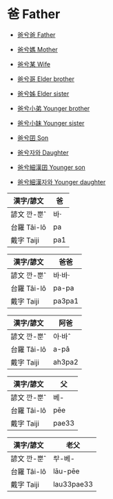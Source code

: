 # 爸 Father

- [爸兮爸 Father](member8.md)

- [爸兮媽 Mother](member9.md)

- [爸兮某 Wife](member3.md)

- [爸兮哥 Elder brother](member10.md)

- [爸兮姊 Elder sister](member12.md)

- [爸兮小弟 Younger brother](member11.md)

- [爸兮小妹 Younger sister](member12.md)

- [爸兮囝 Son](member4.md)

- [爸兮자와 Daughter](member5.md)

- [爸兮細漢囝 Younger son](member6.md)

- [爸兮細漢자와 Younger daughter](member7.md)



漢字/諺文 | 爸
--- | ---
諺文 깐-뿐ˆ | 바·
台羅 Tâi-lô | pa
戴字 Taiji | pa1


漢字/諺文 | 爸爸
--- | ---
諺文 깐-뿐ˆ | 바·바·
台羅 Tâi-lô | pa-pa
戴字 Taiji | pa3pa1


漢字/諺文 | 阿爸
--- | ---
諺文 깐-뿐ˆ | 아·바ˆ
台羅 Tâi-lô | a-pâ
戴字 Taiji | ah3pa2


漢字/諺文 | 父
--- | ---
諺文 깐-뿐ˆ | 베-
台羅 Tâi-lô | pēe
戴字 Taiji | pae33


漢字/諺文 | 老父
--- | ---
諺文 깐-뿐ˆ | ᄅᅷ-베-
台羅 Tâi-lô | lāu-pēe
戴字 Taiji | lau33pae33


